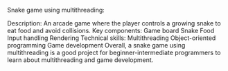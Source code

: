 
Snake game using multithreading:

Description: An arcade game where the player controls a growing snake to eat food and avoid collisions.
Key components:
Game board
Snake
Food
Input handling
Rendering
Technical skills:
Multithreading
Object-oriented programming
Game development
Overall, a snake game using multithreading is a good project for beginner-intermediate programmers to learn about multithreading and game development.
